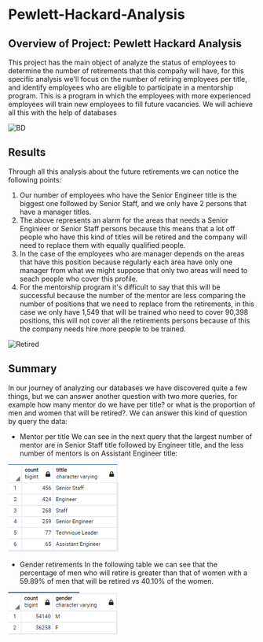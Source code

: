 # Pewlett-Hackard-Analysis

## Overview of Project: Pewlett Hackard Analysis

This project has the main object of analyze the status of employees to determine the number of retirements that this compañy will have, for this specific analysis we'll focus on the number of retiring employees per title, and identify employees who are eligible to participate in a mentorship program. This is a program in which the employees with more experienced employees will train new employees to fill future vacancies.
We will achieve all this with the help of databases

![BD](https://intl-blog.imgix.net/wp-content/uploads/2019/02/software-de-base-de-datos-gratuitos-de-codigo-abierto.png?w=612)


## Results

Through all this analysis about the future retirements we can notice the following points:

1. Our number of employees who have the Senior Engineer title is the biggest one followed by Senior Staff, and we only have 2 persons that have a manager titles.
2. The above represents an alarm for the areas that needs a Senior Enginieer or Senior Staff persons because this means that a lot off people who have this kind of titles will be retired and the company will need to replace them with equally qualified people.
3. In the case of the employees who are manager depends on the areas that have this position because regularly each area have only one manager from what we might suppose that only two areas will need to seach people who cover this profile.
4. For the mentorship program it's difficult to say that this will be successful because the number of the mentor are less comparing the number of positions that we need to replace from the retirements, in this case we only have 1,549 that will be trained who need to cover 90,398 positions, this will not cover all the retirements persons because of this the company needs hire more people to be trained.


![Retired](https://www.eoi.es/blogs/alfredo-fernandez-lorenzo/files/2018/04/jubilacion-1.jpg)


## Summary

In our journey of analyzing our databases we have discovered quite a few things, but we can answer another question with two more queries, for example how many mentor do we have per title? or what is the proportion of men and women that will be retired?. We can answer this kind of question by query the data:

- Mentor per title
We can see in the next query that the largest number of mentor are in Senior Staff title followed by Engineer title, and the less number of mentors is on Assistant Engineer title:

![Mentor per title](https://github.com/alesandelmoral/Pewlett-Hackard-Analysis/blob/main/Mentors_pertitle.PNG)

- Gender retirements
In the following table we can see that the percentage of men who will retire is greater than that of women with a 59.89% of men that will be retired vs 40.10% of the women.

![Gender retirements](https://github.com/alesandelmoral/Pewlett-Hackard-Analysis/blob/main/Gender_retirements.PNG)

